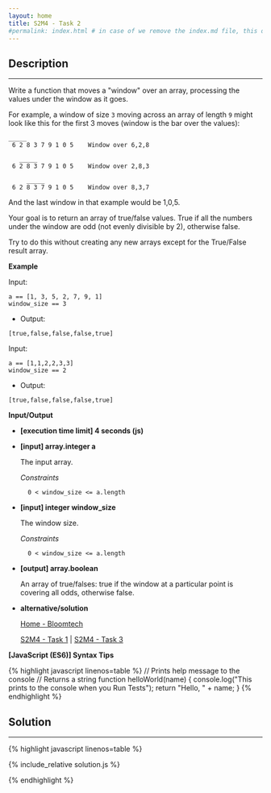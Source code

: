 ```yaml
---
layout: home
title: S2M4 - Task 2
#permalink: index.html # in case of we remove the index.md file, this doc will be the index page
---
```


<div class="row">
<div class="columnStmt" markdown="1">

## Description
------

Write a function that moves a "window" over an array, processing the values under the window as it goes.

For example, a window of size `3` moving across an array of length `9` might look like this for the first 3 moves (window is the bar over the values):

```
_____
 6 2 8 3 7 9 1 0 5    Window over 6,2,8

   _____
 6 2 8 3 7 9 1 0 5    Window over 2,8,3

     _____
 6 2 8 3 7 9 1 0 5    Window over 8,3,7
```

And the last window in that example would be 1,0,5.

Your goal is to return an array of true/false values. True if all the numbers under the window are odd (not evenly divisible by 2), otherwise false.

Try to do this without creating any new arrays except for the True/False result array.

**Example**

Input:
```
a == [1, 3, 5, 2, 7, 9, 1]
window_size == 3
```
-   Output:
```
[true,false,false,false,true]
```
Input:
```
a == [1,1,2,2,3,3]
window_size == 2
```
-   Output:
```
[true,false,false,false,true]
```

**Input/Output**

* **[execution time limit] 4 seconds (js)**

* **[input] array.integer a**

    The input array.

    *Constraints*

        0 < window_size <= a.length

* **[input] integer window_size**

    The window size.

    *Constraints*

        0 < window_size <= a.length

* **[output] array.boolean**

    An array of true/falses: true if the window at a particular point is covering all odds, otherwise false.

* **alternative/solution**    

    [Home - Bloomtech](../../code-signal-arcade-bloomtech/README.html) 
    
    [S2M4 - Task 1](../S2M4_Task_1/README.html) | [S2M4 - Task 3](../S2M4_Task_3/README.html) 

**[JavaScript (ES6)] Syntax Tips**

{% highlight javascript linenos=table %}
// Prints help message to the console
// Returns a string
function helloWorld(name) {
    console.log("This prints to the console when you Run Tests");
    return "Hello, " + name;
}
{% endhighlight %}

</div>
<div class="columnSol" markdown="1">

## Solution
------

{% highlight javascript linenos=table %}

{% include_relative solution.js %}

{% endhighlight %}

</div>
</div>